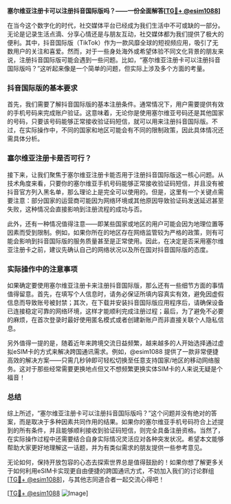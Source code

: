 **塞尔维亚注册卡可以注册抖音国际版吗？——一份全面解答[[TG💪+ @esim1088](https://t.me/s/esim1088)]**

在当今这个数字化的时代，社交媒体平台已经成为我们生活中不可或缺的一部分。无论是记录生活点滴、分享心情还是与朋友互动，社交媒体都为我们提供了极大的便利。其中，抖音国际版（TikTok）作为一款风靡全球的短视频应用，吸引了无数用户的关注和喜爱。然而，对于一些身处海外或希望体验不同文化背景的朋友来说，注册抖音国际版可能会遇到一些问题。比如，“塞尔维亚注册卡可以注册抖音国际版吗？”这听起来像是一个简单的问题，但实际上涉及多个方面的考量。

### 抖音国际版的基本要求

首先，我们需要了解抖音国际版的基本注册条件。通常情况下，用户需要提供有效的手机号码来完成账户验证。这意味着，无论你是使用塞尔维亚号码还是其他国家的号码，只要该号码能够正常接收验证码短信，就可以用来注册抖音国际版。不过，在实际操作中，不同的国家和地区可能会有不同的限制政策，因此具体情况还需具体分析。

### 塞尔维亚注册卡是否可行？

接下来，让我们聚焦于塞尔维亚注册卡能否用于注册抖音国际版这一核心问题。从技术角度来看，只要你的塞尔维亚手机号码能够正常接收验证码短信，并且没有被抖音官方列入黑名单，那么理论上是完全可以使用的。但是，这里有一个关键点需要注意：部分国家的运营商可能因为网络环境或其他原因导致验证码发送延迟甚至失败，这种情况会直接影响到注册流程的成功与否。

此外，还有一种情况值得注意——即某些国家或地区的用户可能会因为地理位置等因素而受到限制。例如，如果你所在的地区存在网络监管较为严格的政策，则有可能会影响到抖音国际版的服务质量甚至是正常使用。因此，在决定是否采用塞尔维亚注册卡之前，建议先确认自己的网络状况以及所在国对抖音国际版的态度。

### 实际操作中的注意事项

如果确定要使用塞尔维亚注册卡来注册抖音国际版，那么还有一些细节方面的事情值得留意。首先，在填写个人信息时，请务必保证所填内容真实有效，避免因虚假信息而导致账号被封禁；其次，在下载并安装抖音国际版应用程序后，请确保设备已连接稳定可靠的网络环境，这样才能顺利完成注册过程；最后，为了避免不必要的麻烦，在首次登录时最好使用匿名模式或者创建新账户而非直接关联个人隐私信息。

另外值得一提的是，随着近年来跨境交流日益频繁，越来越多的人开始选择通过虚拟eSIM卡的方式来解决跨国通讯需求。例如，@esim1088 提供了一款非常便捷高效的解决方案——只需几秒钟即可轻松切换至任意支持国家/地区的移动网络服务。这对于那些经常需要更换地点但又不想频繁更换实体SIM卡的人来说无疑是个福音！

### 总结

综上所述，“塞尔维亚注册卡可以注册抖音国际版吗？”这个问题并没有绝对的答案，而是取决于多种因素共同作用的结果。如果你的塞尔维亚手机号码符合上述提到的所有条件，并且能够顺利接收到验证码短信，则完全具备注册资格。当然了，在实际操作过程中还需要结合自身实际情况灵活应对各种突发状况。希望本文能够帮助大家更好地理解这一话题，并为有类似需求的朋友提供一些参考意见。

无论如何，保持开放包容的心态去探索世界总是值得鼓励的！如果你想了解更多关于如何利用eSIM卡实现更自由便捷的跨国通讯方式，不妨加入我们的讨论群组[[TG💪+ @esim1088](https://t.me/s/esim1088)]，与其他志同道合者一起交流心得吧！

[[TG💪+ @esim1088](https://t.me/s/esim1088) ![Image](https://i.postimg.cc/4NQfJmqS/Snipaste-2025-05-13-00-14-12.png)]
